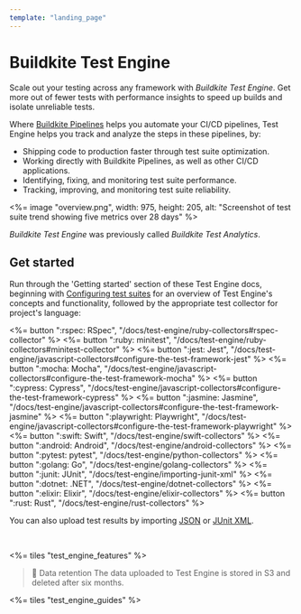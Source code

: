 ```yaml
---
template: "landing_page"
---
```


# Buildkite Test Engine

Scale out your testing across any framework with _Buildkite Test Engine_. Get more out of fewer tests with performance insights to speed up builds and isolate unreliable tests.

Where [Buildkite Pipelines](/docs/pipelines) helps you automate your CI/CD pipelines, Test Engine helps you track and analyze the steps in these pipelines, by:

- Shipping code to production faster through test suite optimization.
- Working directly with Buildkite Pipelines, as well as other CI/CD applications.
- Identifying, fixing, and monitoring test suite performance.
- Tracking, improving, and monitoring test suite reliability.

<%= image "overview.png", width: 975, height: 205, alt: "Screenshot of test suite trend showing five metrics over 28 days" %>

_Buildkite Test Engine_ was previously called _Buildkite Test Analytics_.

## Get started

Run through the 'Getting started' section of these Test Engine docs, beginning with [Configuring test suites](/docs/test-engine/test-suites) for an overview of Test Engine's concepts and functionality, followed by the appropriate test collector for project's language:

<!-- vale off -->

<div class="ButtonGroup">
  <%= button ":rspec: RSpec", "/docs/test-engine/ruby-collectors#rspec-collector" %>
  <%= button ":ruby: minitest", "/docs/test-engine/ruby-collectors#minitest-collector" %>
  <%= button ":jest: Jest", "/docs/test-engine/javascript-collectors#configure-the-test-framework-jest" %>
  <%= button ":mocha: Mocha", "/docs/test-engine/javascript-collectors#configure-the-test-framework-mocha" %>
  <%= button ":cypress: Cypress", "/docs/test-engine/javascript-collectors#configure-the-test-framework-cypress" %>
  <%= button ":jasmine: Jasmine", "/docs/test-engine/javascript-collectors#configure-the-test-framework-jasmine" %>
  <%= button ":playwright: Playwright", "/docs/test-engine/javascript-collectors#configure-the-test-framework-playwright" %>
  <%= button ":swift: Swift", "/docs/test-engine/swift-collectors" %>
  <%= button ":android: Android", "/docs/test-engine/android-collectors" %>
  <%= button ":pytest: pytest", "/docs/test-engine/python-collectors" %>
  <%= button ":golang: Go", "/docs/test-engine/golang-collectors" %>
  <%= button ":junit: JUnit", "/docs/test-engine/importing-junit-xml" %>
  <%= button ":dotnet: .NET", "/docs/test-engine/dotnet-collectors" %>
  <%= button ":elixir: Elixir", "/docs/test-engine/elixir-collectors" %>
  <%= button ":rust: Rust", "/docs/test-engine/rust-collectors" %>
</div>

<!-- vale on -->

You can also upload test results by importing [JSON](/docs/test-engine/importing-json) or [JUnit XML](/docs/test-engine/importing-junit-xml).

<br/>

<%= tiles "test_engine_features" %>

> 📘 Data retention
> The data uploaded to Test Engine is stored in S3 and deleted after six months.

<%= tiles "test_engine_guides" %>
